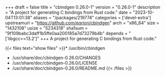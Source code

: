 +++
draft = false
title = "cbindgen 0.26.0-1"
version = "0.26.0-1"
description = "A project for generating C bindings from Rust code."
date = "2023-10-04T13:01:38"
aliases = "/packages/219774"
categories = ['devel-extra']
upstreamurl = "https://github.com/eqrion/cbindgen"
arch = "x86_64"
size = "1432108"
usize = "5234318"
sha1sum = "9f109babc3daff1b5ffe0aa200185a7d73279b4b"
depends = "['libgcc>=13.2']"
+++
A project for generating C bindings from Rust code."

{{< files text="show files" >}}* /usr/bin/cbindgen
* /usr/share/doc/cbindgen-0.26.0/CHANGES
* /usr/share/doc/cbindgen-0.26.0/LICENSE
* /usr/share/doc/cbindgen-0.26.0/README.md
{{< /files >}}